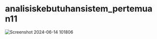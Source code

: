 # analisiskebutuhansistem_pertemuan11


![Screenshot 2024-06-14 101806](https://github.com/Najwaiffa/analisiskebutuhansistem_pertemuan11/assets/115856206/6d6a6298-c637-47bd-b413-02d368209d30)
